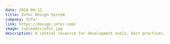 ```yaml
---
date: 2018-04-12
title: Infor Design System
company: Infor
link: https://design.infor.com/
image: /uploads/infor.jpg
description: A central resource for development tools, best practices, and support documentation to help everyone create consistent, quality UX.
---
```

